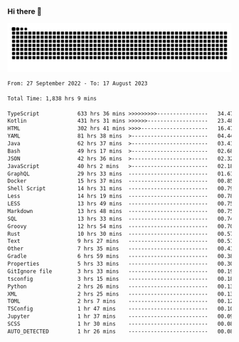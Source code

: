 ### Hi there 👋

<picture>
  <source media="(prefers-color-scheme: dark)" srcset="https://raw.githubusercontent.com/heyline/heyline/output/github-contribution-grid-snake-dark.svg">
  <source media="(prefers-color-scheme: light)" srcset="https://raw.githubusercontent.com/heyline/heyline/output/github-contribution-grid-snake.svg">
  <img alt="github contribution grid snake animation" src="https://raw.githubusercontent.com/heyline/heyline/output/github-contribution-grid-snake.svg">
</picture>

<!--START_SECTION:waka-->

```txt
From: 27 September 2022 - To: 17 August 2023

Total Time: 1,838 hrs 9 mins

TypeScript            633 hrs 36 mins >>>>>>>>>----------------   34.47 %
Kotlin                431 hrs 31 mins >>>>>>-------------------   23.48 %
HTML                  302 hrs 41 mins >>>>---------------------   16.47 %
YAML                  81 hrs 38 mins  >------------------------   04.44 %
Java                  62 hrs 37 mins  >------------------------   03.41 %
Bash                  49 hrs 17 mins  >------------------------   02.68 %
JSON                  42 hrs 36 mins  >------------------------   02.32 %
JavaScript            40 hrs 2 mins   >------------------------   02.18 %
GraphQL               29 hrs 33 mins  -------------------------   01.61 %
Docker                15 hrs 37 mins  -------------------------   00.85 %
Shell Script          14 hrs 31 mins  -------------------------   00.79 %
Less                  14 hrs 19 mins  -------------------------   00.78 %
LESS                  13 hrs 49 mins  -------------------------   00.75 %
Markdown              13 hrs 48 mins  -------------------------   00.75 %
SQL                   13 hrs 33 mins  -------------------------   00.74 %
Groovy                12 hrs 54 mins  -------------------------   00.70 %
Rust                  10 hrs 30 mins  -------------------------   00.57 %
Text                  9 hrs 27 mins   -------------------------   00.51 %
Other                 7 hrs 35 mins   -------------------------   00.41 %
Gradle                6 hrs 59 mins   -------------------------   00.38 %
Properties            5 hrs 33 mins   -------------------------   00.30 %
GitIgnore file        3 hrs 33 mins   -------------------------   00.19 %
tsconfig              3 hrs 15 mins   -------------------------   00.18 %
Python                2 hrs 26 mins   -------------------------   00.13 %
XML                   2 hrs 25 mins   -------------------------   00.13 %
TOML                  2 hrs 7 mins    -------------------------   00.12 %
TSConfig              1 hr 47 mins    -------------------------   00.10 %
Jupyter               1 hr 37 mins    -------------------------   00.09 %
SCSS                  1 hr 30 mins    -------------------------   00.08 %
AUTO_DETECTED         1 hr 26 mins    -------------------------   00.08 %
```

<!--END_SECTION:waka-->

